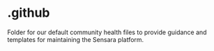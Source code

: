 # .github
Folder for our default community health files to provide guidance and templates for maintaining the Sensara platform.
